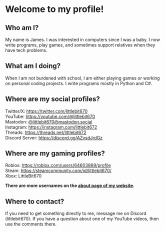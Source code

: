 # Welcome to my profile!

## Who am I?
My name is James. I was interested in computers since I was a baby. I now write programs, play games, and sometimes support relatives when they have tech problems.
## What am I doing?
When I am not burdened with school, I am either playing games or working on personal coding projects.
I write programs mostly in Python and C#.
## Where are my social profiles?
Twitter/X: https://twitter.com/littlebit670  
YouTube: https://youtube.com/@littlebit670<br/>
Mastodon: [@littlebit670@mastodon.social](https://mastodon.social/@littlebit670) <br/>
Instagram: https://instagram.com/littlebit672<br/>
Threads: https://threads.net/littlebit672<br/>
Discord Server: https://discord.gg/AZvsdJrdGz 
## Where are my gaming profiles?
Roblox: https://roblox.com/users/64603869/profile  
Steam: https://steamcommunity.com/id/littlebit670/  
Xbox: LittleBit670  

**There are more usernames on the [about page of my website](https://begoodintech.com/aboutme.html).**
## Where to contact?
If you need to get something directly to me, message me on Discord (littlebit670). If you have a question about one of my YouTube videos, then use the comments there.
